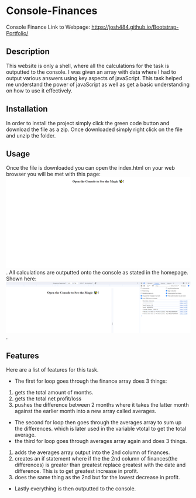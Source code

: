 # Console-Finances
Console Finance
Link to Webpage: https://josh484.github.io/Bootstrap-Portfolio/
## Description 
This website is only a shell, where all the calculations for the task is outputted to the console. I was given an array with data where I had to output various answers using key aspects of javaScript. This task helped me understand the power of javaScript as well as get a basic understanding on how to use it effectively. 

## Installation
In order to install the project simply click the green code button and download the file as a zip. 
Once downloaded simply right click on the file and unzip the folder.
## Usage 
Once the file is downloaded you can open the index.html on your web browser you will be met with this page:
![Landing Page](assets/images/homepage.png).
All calculations are outputted onto the console as stated in the homepage.
Shown here: 
![Console](assets/images/console.png).
## Features
Here are a list of features for this task.

- The first for loop goes through the finance array does 3 things:
1. gets the total amount of months.
2. gets the total net profit/loss
3. pushes the difference between 2 months where it takes the latter month against the earlier month into a new array called averages.
- The second for loop then goes through the averages array to sum up the differences. which is later used in the variable vtotal to get the total average.
- the third for loop goes through averages array again and does 3 things.
1. adds the averages array output into the 2nd column of finances. 
2. creates an if statement where if the the 2nd column of finances(the differences) is greater than greatest replace greatest with the date and difference. This is to get greatest increase in profit.
3. does the same thing as the 2nd but for the lowest decrease in profit.
- Lastly everything is then outputted to the console. 
